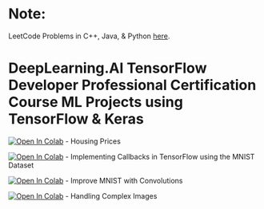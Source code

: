# Note: 
LeetCode Problems in C++, Java, & Python [here](https://github.com/NoelBram/Problems/Leetcode).

# DeepLearning.AI TensorFlow Developer Professional Certification Course ML Projects using TensorFlow & Keras

[![Open In Colab](https://colab.research.google.com/assets/colab-badge.svg)](https://colab.research.google.com/drive/1ISubZ_Xm2qfON37FTXpcTP3BdC9BsQeY?usp=sharing) - Housing Prices

[![Open In Colab](https://colab.research.google.com/assets/colab-badge.svg)](https://colab.research.google.com/drive/10D6OxAaohbfHDTg-KEF4JFqOmwymxl-n?usp=sharing) - Implementing Callbacks in TensorFlow using the MNIST Dataset 

[![Open In Colab](https://colab.research.google.com/assets/colab-badge.svg)](https://colab.research.google.com/drive/1k1FkqqVmsGO8ad1NjigFOiHu-KYiLlXZ?usp=sharing) - Improve MNIST with Convolutions

[![Open In Colab](https://colab.research.google.com/assets/colab-badge.svg)](https://colab.research.google.com/drive/1iOl-ZEE3rq9KFfGT23FGQsSirV45IDK_?usp=sharing) - Handling Complex Images